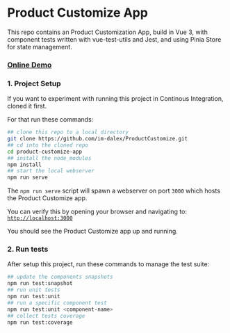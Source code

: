 # Product Customize App

This repo contains an Product Customization App, build in Vue 3, with component tests written with vue-test-utils and Jest, and using Pinia Store for state management.

### [Online Demo](https://product-customize.vercel.app/)

### 1. Project Setup

If you want to experiment with running this project in Continous Integration, cloned it first.

For that run these commands:

```bash
## clone this repo to a local directory
git clone https://github.com/im-dalex/ProductCustomize.git
## cd into the cloned repo
cd product-customize-app
## install the node_modules
npm install
## start the local webserver
npm run serve
```

The `npm run serve` script will spawn a webserver on port `3000` which hosts the Product Customize app.

You can verify this by opening your browser and navigating to: [`http://localhost:3000`](http://localhost:3000)

You should see the Product Customize app up and running.

### 2. Run tests

After setup this project, run these commands to manage the test suite:

```bash
## update the components snapshots
npm run test:snapshot
## run unit tests
npm run test:unit
## run a specific component test
npm run test:unit <component-name>
## collect tests coverage
npm run test:coverage
```
